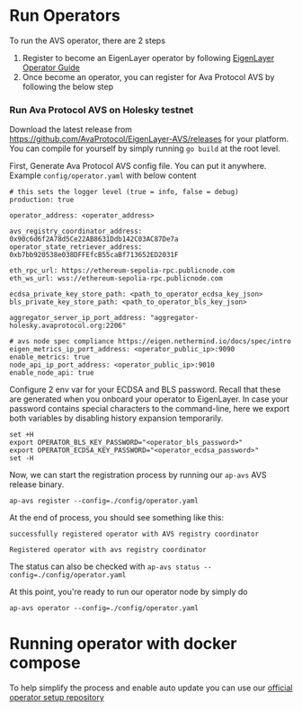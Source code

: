 # Run Operators

To run the AVS operator, there are 2 steps

1. Register to become an EigenLayer operator by following [EigenLayer Operator Guide](https://docs.eigenlayer.xyz/eigenlayer/operator-guides/operator-introduction)
2. Once become an operator, you can register for Ava Protocol AVS by following the below step

### Run Ava Protocol AVS on Holesky testnet

Download the latest release from https://github.com/AvaProtocol/EigenLayer-AVS/releases for your platform. You can compile for yourself by simply running `go build` at the root level.

First, Generate Ava Protocol AVS config file. You can put it anywhere. Example `config/operator.yaml` with below content

```
# this sets the logger level (true = info, false = debug)
production: true

operator_address: <operator_address>

avs_registry_coordinator_address: 0x90c6d6f2A78d5Ce22AB8631Ddb142C03AC87De7a
operator_state_retriever_address: 0xb7bb920538e038DFFEfcB55caBf713652ED2031F

eth_rpc_url: https://ethereum-sepolia-rpc.publicnode.com
eth_ws_url: wss://ethereum-sepolia-rpc.publicnode.com

ecdsa_private_key_store_path: <path_to_operator_ecdsa_key_json>
bls_private_key_store_path: <path_to_operator_bls_key_json>

aggregator_server_ip_port_address: "aggregator-holesky.avaprotocol.org:2206"

# avs node spec compliance https://eigen.nethermind.io/docs/spec/intro
eigen_metrics_ip_port_address: <operator_public_ip>:9090
enable_metrics: true
node_api_ip_port_address: <operator_public_ip>:9010
enable_node_api: true
```

Configure 2 env var for your ECDSA and BLS password. Recall that these are generated when you onboard your operator to EigenLayer. In case your password contains special characters to the command-line, here we export both variables by disabling history expansion temporarily.
```
set +H
export OPERATOR_BLS_KEY_PASSWORD="<operator_bls_password>"
export OPERATOR_ECDSA_KEY_PASSWORD="<operator_ecdsa_password>"
set -H
```

Now, we can start the registration process by running our `ap-avs` AVS release binary.

```
ap-avs register --config=./config/operator.yaml
```

At the end of process, you should see something like this:

```
successfully registered operator with AVS registry coordinator

Registered operator with avs registry coordinator
```

The status can also be checked with `ap-avs status --config=./config/operator.yaml`

At this point, you're ready to run our operator node by simply do

```
ap-avs operator --config=./config/operator.yaml
```

# Running operator with docker compose

To help simplify the process and enable auto update you can use our [official
operator setup repository](https://github.com/AvaProtocol/ap-operator-setup)
